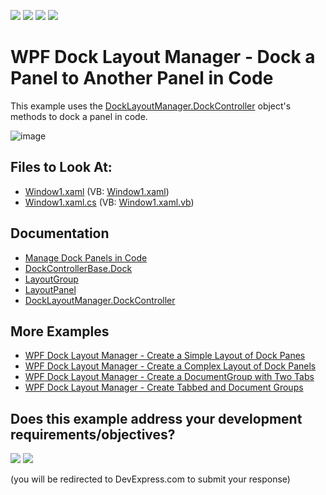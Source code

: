 <!-- default badges list -->
![](https://img.shields.io/endpoint?url=https://codecentral.devexpress.com/api/v1/VersionRange/128643490/22.2.2%2B)
[![](https://img.shields.io/badge/Open_in_DevExpress_Support_Center-FF7200?style=flat-square&logo=DevExpress&logoColor=white)](https://supportcenter.devexpress.com/ticket/details/E1639)
[![](https://img.shields.io/badge/📖_How_to_use_DevExpress_Examples-e9f6fc?style=flat-square)](https://docs.devexpress.com/GeneralInformation/403183)
[![](https://img.shields.io/badge/💬_Leave_Feedback-feecdd?style=flat-square)](#does-this-example-address-your-development-requirementsobjectives)
<!-- default badges end -->

# WPF Dock Layout Manager - Dock a Panel to Another Panel in Code

This example uses the [DockLayoutManager.DockController](https://docs.devexpress.com/WPF/DevExpress.Xpf.Docking.DockController) object's methods to dock a panel in code.

![image](https://user-images.githubusercontent.com/12169834/173894332-4b7ecbb2-77e2-4396-bbf7-d66f29ffe252.png)

<!-- default file list -->
## Files to Look At:

* [Window1.xaml](./CS/DockPanelInCode_Ex/Window1.xaml) (VB: [Window1.xaml](./VB/DockPanelInCode_Ex/Window1.xaml))
* [Window1.xaml.cs](./CS/DockPanelInCode_Ex/Window1.xaml.cs) (VB: [Window1.xaml.vb](./VB/DockPanelInCode_Ex/Window1.xaml.vb))
<!-- default file list end -->

## Documentation

- [Manage Dock Panels in Code](https://docs.devexpress.com/WPF/15540/controls-and-libraries/layout-management/dock-windows/miscellaneous/managing-dock-panels-in-code)
- [DockControllerBase.Dock](https://docs.devexpress.com/WPF/DevExpress.Xpf.Docking.DockControllerBase.Dock(DevExpress.Xpf.Docking.BaseLayoutItem-DevExpress.Xpf.Docking.BaseLayoutItem-DevExpress.Xpf.Layout.Core.DockType))
- [LayoutGroup](https://docs.devexpress.com/WPF/DevExpress.Xpf.Docking.LayoutGroup)
- [LayoutPanel](https://docs.devexpress.com/WPF/DevExpress.Xpf.Docking.LayoutPanel)
- [DockLayoutManager.DockController](https://docs.devexpress.com/WPF/DevExpress.Xpf.Docking.DockController)

## More Examples

- [WPF Dock Layout Manager - Create a Simple Layout of Dock Panes](https://github.com/DevExpress-Examples/how-to-create-a-simple-layout-of-dock-panes-e1600)
- [WPF Dock Layout Manager - Create a Complex Layout of Dock Panels](https://github.com/DevExpress-Examples/how-to-create-a-complex-layout-of-dock-panels-e1663)
- [WPF Dock Layout Manager - Сreate a DocumentGroup with Two Tabs](https://github.com/DevExpress-Examples/how-to-create-a-documentgroup-with-two-tabs-e1670)
- [WPF Dock Layout Manager - Create Tabbed and Document Groups](https://github.com/DevExpress-Examples/how-to-create-a-tabbedgroup-and-documentgroup-groups-e1656)
<!-- feedback -->
## Does this example address your development requirements/objectives?

[<img src="https://www.devexpress.com/support/examples/i/yes-button.svg"/>](https://www.devexpress.com/support/examples/survey.xml?utm_source=github&utm_campaign=wpf-docklayoutmanager-dock-panels-in-code&~~~was_helpful=yes) [<img src="https://www.devexpress.com/support/examples/i/no-button.svg"/>](https://www.devexpress.com/support/examples/survey.xml?utm_source=github&utm_campaign=wpf-docklayoutmanager-dock-panels-in-code&~~~was_helpful=no)

(you will be redirected to DevExpress.com to submit your response)
<!-- feedback end -->
